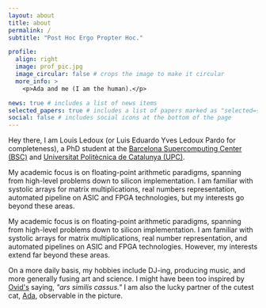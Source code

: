 ```yaml
---
layout: about
title: about
permalink: /
subtitle: "Post Hoc Ergo Propter Hoc."

profile:
  align: right
  image: prof_pic.jpg
  image_circular: false # crops the image to make it circular
  more_info: >
    <p>Ada and me (I am the human).</p>

news: true # includes a list of news items
selected_papers: true # includes a list of papers marked as "selected={true}"
social: false # includes social icons at the bottom of the page
---
```


Hey there, I am Louis Ledoux (or Luis Eduardo Yves Ledoux Pardo for completeness), a PhD student at the [Barcelona Supercomputing Center (BSC)](https://www.bsc.es) and [Universitat Politècnica de Catalunya (UPC)](https://www.upc.edu).

My academic focus is on floating-point arithmetic paradigms, spanning from high-level problems down to silicon implementation. I am familiar with systolic arrays for matrix multiplications, real numbers representation, automated pipeline on ASIC and FPGA technologies, but my interests go beyond these areas.

My academic focus is on floating-point arithmetic paradigms, spanning from high-level problems down to silicon implementation. I am familiar with systolic arrays for matrix multiplications, real number representation, and automated pipelines on ASIC and FPGA technologies. However, my interests extend far beyond these areas.

On a more daily basis, my hobbies include DJ-ing, producing music, and more generally fusing art and science. I might have been too inspired by [Ovid's](https://en.wikipedia.org/wiki/Ovid) saying, *"ars similis cassus."* I am also the lucky partner of the cutest cat, [Ada](https://en.wikipedia.org/wiki/Ada_Lovelace), observable in the picture.
